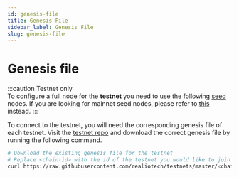 ```yaml
---
id: genesis-file
title: Genesis File
sidebar_label: Genesis File
slug: genesis-file
---
```


# Genesis file
:::caution Testnet only   
To configure a full node for the **testnet** you need to use the following [seed](03-seeds.md) nodes. If you are looking for mainnet seed nodes, please refer to [this](/mainnet/overview) instead.
:::

To connect to the testnet, you will need the corresponding genesis file of each testnet. Visit the [testnet repo](https://github.com/realiotech/testnets) and download the correct genesis file by running the following command.

```bash
# Download the existing genesis file for the testnet
# Replace <chain-id> with the id of the testnet you would like to join
curl https://raw.githubusercontent.com/realiotech/testnets/master/<chain-id>/genesis.json > $HOME/.realio-network/config/genesis.json
```
